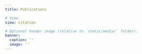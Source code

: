 ```yaml
---
title: Publications

# View.
view: citation

# Optional header image (relative to `static/media/` folder).
banner:
  caption: ''
  image: ''
---
```

